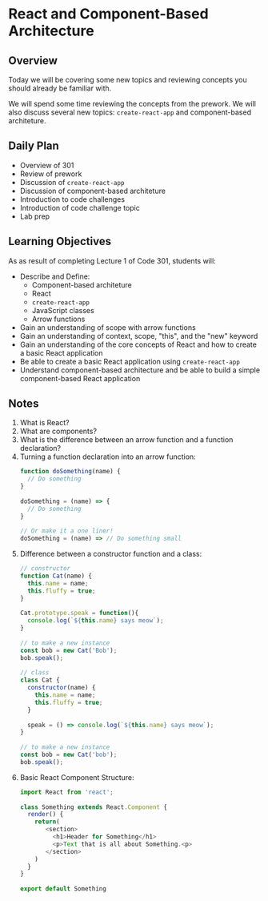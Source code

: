# React and Component-Based Architecture

## Overview

Today we will be covering some new topics and reviewing concepts you should already be familiar with.

We will spend some time reviewing the concepts from the prework. We will also discuss several new topics: `create-react-app` and component-based architeture.

## Daily Plan

- Overview of 301
- Review of prework
- Discussion of `create-react-app`
- Discussion of component-based architeture
- Introduction to code challenges
- Introduction of code challenge topic
- Lab prep

## Learning Objectives

As as result of completing Lecture 1 of Code 301, students will: 

- Describe and Define:
  - Component-based architeture
  - React
  - `create-react-app`
  - JavaScript classes
  - Arrow functions
- Gain an understanding of scope with arrow functions
- Gain an understanding of context, scope, "this", and the "new" keyword
- Gain an understanding of the core concepts of React and how to create a basic React application
- Be able to create a basic React application using `create-react-app`
- Understand component-based architecture and be able to build a simple component-based React application

## Notes

1. What is React?
1. What are components?
1. What is the difference between an arrow function and a function declaration?
1. Turning a function declaration into an arrow function:
   ```javascript
   function doSomething(name) {
     // Do something
   }
 
   doSomething = (name) => {
     // Do something 
   }
 
   // Or make it a one liner!
   doSomething = (name) => // Do something small
   ```
1. Difference between a constructor function and a class:
   ```javascript
   // constructor
   function Cat(name) {
     this.name = name;
     this.fluffy = true;
   }
 
   Cat.prototype.speak = function(){
     console.log(`${this.name} says meow`);
   }
 
   // to make a new instance
   const bob = new Cat('Bob');
   bob.speak();
 
   // class
   class Cat {
     constructor(name) {
       this.name = name;
       this.fluffy = true;
     }
 
     speak = () => console.log(`${this.name} says meow`);
   }
 
   // to make a new instance
   const bob = new Cat('bob');
   bob.speak();
   ```
1. Basic React Component Structure:
   ```javascript
   import React from 'react';
 
   class Something extends React.Component {
     render() {
       return(
          <section>
            <h1>Header for Something</h1>
            <p>Text that is all about Something.<p>
          </section>
       )
     }
   }
 
   export default Something
   ```

